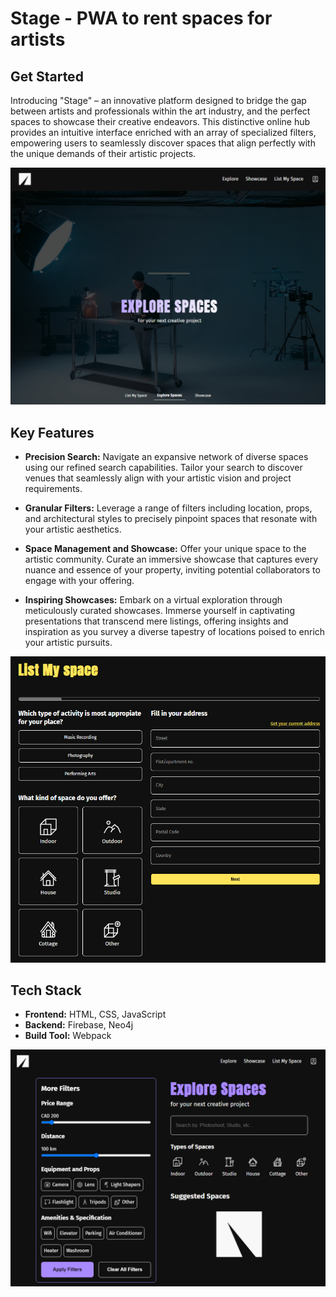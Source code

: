 # Stage - PWA to rent spaces for artists

## Get Started
Introducing "Stage" – an innovative platform designed to bridge the gap between artists and professionals within the art industry, and the perfect spaces to showcase their creative endeavors. This distinctive online hub provides an intuitive interface enriched with an array of specialized filters, empowering users to seamlessly discover spaces that align perfectly with the unique demands of their artistic projects.

![Homepage](stage_1.png)

## Key Features
- **Precision Search:** Navigate an expansive network of diverse spaces using our refined search capabilities. Tailor your search to discover venues that seamlessly align with your artistic vision and project requirements.

- **Granular Filters:** Leverage a range of filters including location, props, and architectural styles to precisely pinpoint spaces that resonate with your artistic aesthetics.

- **Space Management and Showcase:** Offer your unique space to the artistic community. Curate an immersive showcase that captures every nuance and essence of your property, inviting potential collaborators to engage with your offering.

- **Inspiring Showcases:** Embark on a virtual exploration through meticulously curated showcases. Immerse yourself in captivating presentations that transcend mere listings, offering insights and inspiration as you survey a diverse tapestry of locations poised to enrich your artistic pursuits.

![List Space](stage_3.png)

## Tech Stack
- **Frontend:** HTML, CSS, JavaScript
- **Backend:** Firebase, Neo4j
- **Build Tool:** Webpack

![Explore](stage_2.png)
